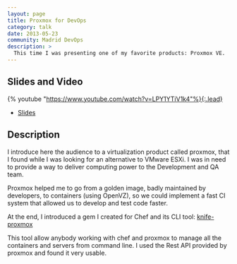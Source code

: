 ```yaml
---
layout: page
title: Proxmox for DevOps
category: talk
date: 2013-05-23
community: Madrid DevOps
description: >
  This time I was presenting one of my favorite products: Proxmox VE.
---
```


## Slides and Video

 {% youtube "https://www.youtube.com/watch?v=LPY1YTiV1k4"%}{:.lead}

* [Slides](https://www.slideshare.net/jmoratilla/promox-27160899)

## Description

I introduce here the audience to a virtualization product called proxmox, that
 I found while I was looking for an alternative to VMware ESXi.  I was in need
 to provide a way to deliver computing power to the Development and QA team.

Proxmox helped me to go from a golden image, badly maintained by developers, to
containers (using OpenVZ), so we could implement a fast CI system that allowed
us to develop and test code faster.

At the end, I introduced a gem I created for Chef and its CLI tool: [knife-proxmox](https://bitbucket.org/jmoratilla/knife-proxmox/src/master/)

This tool allow anybody working with chef and proxmox to manage all the 
 containers and servers from command line.  I used the Rest API provided by
 proxmox and found it very usable.

